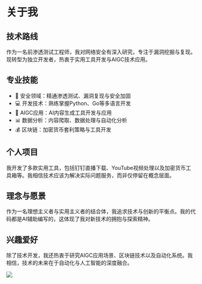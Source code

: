 # 关于我

## 技术路线
作为一名前渗透测试工程师，我对网络安全有深入研究，专注于漏洞挖掘与复现。现转型为独立开发者，热衷于实用工具开发与AIGC技术应用。

## 专业技能
- 🔐 安全领域：精通渗透测试、漏洞复现与安全加固
- 💻 开发技术：熟练掌握Python、Go等多语言开发
- 🤖 AIGC应用：AI内容生成工具开发与应用
- 📊 数据分析：内容爬取、数据处理与自动化分析
- 💰 区块链：加密货币套利策略与工具开发

## 个人项目
我开发了多款实用工具，包括钉钉直播下载、YouTube视频处理以及加密货币工具箱等。我相信技术应该为解决实际问题服务，而非仅停留在概念层面。

## 理念与愿景
作为一名理想主义者与实用主义者的结合体，我追求技术与创新的平衡点。我的代码都是AI辅助编写的，这体现了我对新技术的拥抱与探索精神。

## 兴趣爱好
除了技术开发，我还热衷于研究AIGC应用场景、区块链技术以及自动化系统。我相信，技术的未来在于自动化与人工智能的深度融合。

<img src="https://github-readme-stats.vercel.app/api?username=NAXG&show_icons=true&theme=dracula" />